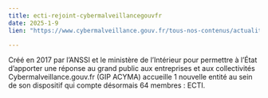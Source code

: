 ```yaml
---
title: ecti-rejoint-cybermalveillancegouvfr
date: 2025-1-9
lien: "https://www.cybermalveillance.gouv.fr/tous-nos-contenus/actualites/ecti-rejoint-cybermalveillancegouvfr"

---
```


Créé en 2017 par l’ANSSI et le ministère de l’Intérieur pour permettre à l’État d’apporter une réponse au grand public
aux entreprises et aux collectivités
Cybermalveillance.gouv.fr (GIP ACYMA) accueille 1 nouvelle entité au sein de son dispositif qui compte désormais 64 membres : ECTI.

